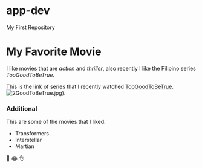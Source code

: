 # app-dev
My First Repository

# My Favorite Movie

I like movies that are _action_ and _thriller_, also recently I like the Filipino series _TooGoodToBeTrue_.

This is the link of series that I recently watched [TooGoodToBeTrue](https://www.netflix.com/ph/title/81590938).
![2GoodToBeTrue.jpg](https://media.philstar.com/photos/2022/05/18/kathniel_2022-05-18_18-04-07.jpg)).


### Additional
This are some of the movies that I liked:
- Transformers
- Interstellar
- Martian

:tada: :joy: :ok_hand:
